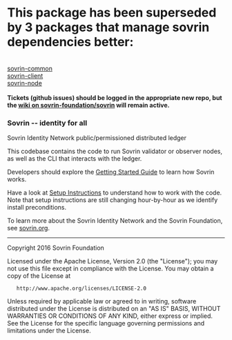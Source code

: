 # This package has been superseded by 3 packages that manage sovrin dependencies better:
<br>[sovrin-common](https://github.com/sovrin-foundation/sovrin-common)
<br>[sovrin-client](https://github.com/sovrin-foundation/sovrin-client)
<br>[sovrin-node](https://github.com/sovrin-foundation/sovrin-node)
<br>
<br>**Tickets (github issues) should be logged in the appropriate new repo, but the [wiki on sovrin-foundation/sovrin](https://github.com/sovrin-foundation/sovrin/wiki) will remain active.**

### Sovrin -- identity for all

Sovrin Identity Network public/permissioned distributed ledger

This codebase contains the code to run Sovrin validator or observer
nodes, as well as the CLI that interacts with the ledger.

Developers should explore the [Getting Started Guide](https://github.com/sovrin-foundation/sovrin/blob/master/getting-started.md) to learn how Sovrin works.

Have a look at [Setup Instructions](https://github.com/sovrin-foundation/sovrin/blob/master/setup.md)
to understand how to work with the code. Note that setup instructions are
still changing hour-by-hour as we identify
install preconditions.

To learn more about the Sovrin Identity Network and the Sovrin Foundation, see [sovrin.org](https://www.sovrin.org).

----
   Copyright 2016 Sovrin Foundation

   Licensed under the Apache License, Version 2.0 (the "License");
   you may not use this file except in compliance with the License.
   You may obtain a copy of the License at

       http://www.apache.org/licenses/LICENSE-2.0

   Unless required by applicable law or agreed to in writing, software
   distributed under the License is distributed on an "AS IS" BASIS,
   WITHOUT WARRANTIES OR CONDITIONS OF ANY KIND, either express or implied.
   See the License for the specific language governing permissions and
   limitations under the License.
